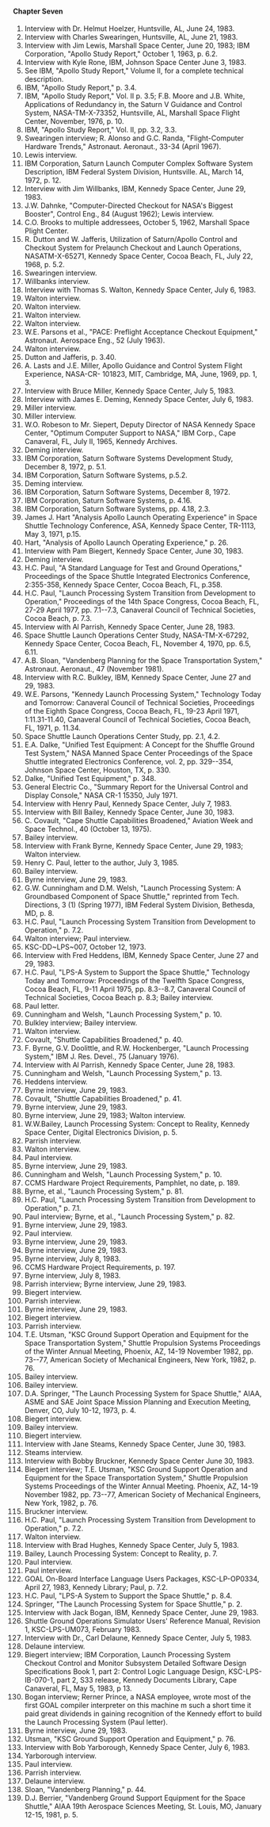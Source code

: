 #### Chapter Seven

1.  Interview with Dr. Helmut Hoelzer, Huntsville, AL, June 24, 1983.
2.  Interview with Charles Swearingen, Huntsville, AL, June 21, 1983.
3.  Interview with Jim Lewis, Marshall Space Center, June 20, 1983; IBM Corporation, "Apollo Study Report," October 1, 1963, p. 6.2.
4.  Interview with Kyle Rone, IBM, Johnson Space Center June 3, 1983.
5.  See IBM, "Apollo Study Report," Volume II, for a complete technical description.
6.  IBM, "Apollo Study Report," p. 3.4.
7.  IBM, "Apollo Study Report," Vol. II p. 3.5; F.B. Moore and J.B. White, Applications of Redundancy in, the Saturn V Guidance and Control System, NASA-TM-X-73352, Huntsville, AL, Marshall Space Flight Center, November, 1976, p. 10.
8.  IBM, "Apollo Study Report," Vol. II, pp. 3.2, 3.3.
9.  Swearingen interview; R. Alonso and G.C. Randa, "Flight-Computer Hardware Trends," Astronaut. Aeronaut., 33-34 (April 1967).
10. Lewis interview.
11. IBM Corporation, Saturn Launch Computer Complex Software System Description, IBM Federal System Division, Huntsville. AL, March 14, 1972, p. 12.
12. Interview with Jim Willbanks, IBM, Kennedy Space Center, June 29, 1983.
13. J.W. Dahnke, "Computer-Directed Checkout for NASA's Biggest Booster", Control Eng., 84 (August 1962); Lewis interview.
14. C.O. Brooks to multiple addressees, October 5, 1962, Marshall Space Plight Center.
15. R. Dutton and W. Jafferis, Utilization of Saturn/Apollo Control and Checkout System for Prelaunch Checkout and Launch Operations, NASATM-X-65271, Kennedy Space Center, Cocoa Beach, FL, July 22, 1968, p. 5.2.
16. Swearingen interview.
17. Willbanks interview.
18. Interview with Thomas S. Walton, Kennedy Space Center, July 6, 1983.
19. Walton interview.
20. Walton interview.
21. Walton interview.
22. Walton interview.
23. W.E. Parsons et al., "PACE: Preflight Acceptance Checkout Equipment," Astronaut. Aerospace Eng., 52 (July 1963).
24. Walton interview.
25. Dutton and Jafferis, p. 3.40.
26. A. Lasts and J.E. Miller, Apollo Guidance and Control System Flight Experience, NASA-CR- 101823, MIT, Cambridge, MA, June, 1969, pp. 1, 3.
27. Interview with Bruce Miller, Kennedy Space Center, July 5, 1983.
28. Interview with James E. Deming, Kennedy Space Center, July 6, 1983.
29. Miller interview.
30. Miller interview.
31. W.O. Robeson to Mr. Siepert, Deputy Director of NASA Kennedy Space Center, "Optimum Computer Support to NASA," IBM Corp., Cape Canaveral, FL, July II, 1965, Kennedy Archives.
32. Deming interview.
33. IBM Corporation, Saturn Software Systems Development Study, December 8, 1972, p. 5.1.
34. IBM Corporation, Saturn Software Systems, p.5.2.
35. Deming interview.
36. IBM Corporation, Saturn Software Systems, December 8, 1972.
37. IBM Corporation, Saturn Software Systems, p. 4.16.
38. IBM Corporation, Saturn Software Systems, pp. 4.18, 2.3.
39. James J. Hart "Analysis Apollo Launch Operating Experience" in Space Shuttle Technology Conference, ASA, Kennedy Space Center, TR-1113, May 3, 1971, p.15.
40. Hart, "Analysis of Apollo Launch Operating Experience," p. 26.
41. Interview with Pam Biegert, Kennedy Space Center, June 30, 1983.
42. Deming interview.
43. H.C. Paul, "A Standard Language for Test and Ground Operations," Proceedings of the Space Shuttle Integrated Electronics Conference, 2:355-358, Kennedy Space Center, Cocoa Beach, FL, p.358.
44. H.C. Paul, "Launch Processing System Transition from Development to Operation," Proceedings of the 14th Space Congress, Cocoa Beach, FL, 27-29 April 1977, pp. 7.1--7.3, Canaveral Council of Technical Societies, Cocoa Beach, p. 7.3.
45. Interview with Al Parrish, Kennedy Space Center, June 28, 1983.
46. Space Shuttle Launch Operations Center Study, NASA-TM-X-67292, Kennedy Space Center, Cocoa Beach, FL, November 4, 1970, pp. 6.5, 6.11.
47. A.B. Sloan, "Vandenberg Planning for the Space Transportation System," Astronaut. Aeronaut., 47 (November 1981).
48. Interview with R.C. Bulkley, IBM, Kennedy Space Center, June 27 and 29, 1983.
49. W.E. Parsons, "Kennedy Launch Processing System," Technology Today and Tomorrow: Canaveral Council of Technical Societies, Proceedings of the Eighth Space Congress, Cocoa Beach, FL, 19-23 April 1971, 1:11.31-11.40, Canaveral Council of Technical Societies, Cocoa Beach, FL, 1971, p. 11.34.
50. Space Shuttle Launch Operations Center Study, pp. 2.1, 4.2.
51. E.A. Dalke, "Unified Test Equipment: A Concept for the Shuffle Ground Test System," NASA Manned Space Center Proceedings of the Space Shuttle integrated Electronics Conference, vol. 2, pp. 329--354, Johnson Space Center, Houston, TX, p. 330.
52. Dalke, "Unified Test Equipment," p. 348.
53. General Electric Co., "Summary Report for the Universal Control and Display Console," NASA CR-1 15350, July 1971.
54. Interview with Henry Paul, Kennedy Space Center, July 7, 1983.
55. Interview with Bill Bailey, Kennedy Space Center, June 30, 1983.
56. C. Covault, "Cape Shuttle Capabilities Broadened," Aviation Week and Space Technol., 40 (October 13, 1975).
57. Bailey interview.
58. Interview with Frank Byrne, Kennedy Space Center, June 29, 1983; Walton interview.
59. Henry C. Paul, letter to the author, July 3, 1985.
60. Bailey interview.
61. Byrne interview, June 29, 1983.
62. G.W. Cunningham and D.M. Welsh, "Launch Processing System: A Groundbased Component of Space Shuttle," reprinted from Tech. Directions, 3 (1) (Spring 1977), IBM Federal System Division, Bethesda, MD, p. 8.
63. H.C. Paul, "Launch Processing System Transition from Development to Operation," p. 7.2.
64. Walton interview; Paul interview.
65. KSC-DD\~LPS\~007, October 12, 1973.
66. Interview with Fred Heddens, IBM, Kennedy Space Center, June 27 and 29, 1983.
67. H.C. Paul, "LPS-A System to Support the Space Shuttle," Technology Today and Tomorrow: Proceedings of the Twelfth Space Congress, Cocoa Beach, FL, 9-11 April 1975, pp. 8.3--8.7, Canaveral Council of Technical Societies, Cocoa Beach p. 8.3; Bailey interview.
68. Paul letter.
69. Cunningham and Welsh, "Launch Processing System," p. 10.
70. Bulkley interview; Bailey interview.
71. Walton interview.
72. Covault, "Shuttle Capabilities Broadened," p. 40.
73. F. Byrne, G.V. Doolittle, and R.W. Hockenberger, "Launch Processing System," IBM J. Res. Devel., 75 (January 1976).
74. Interview with Al Parrish, Kennedy Space Center, June 28, 1983.
75. Cunningham and Welsh, "Launch Processing System," p. 13.
76. Heddens interview.
77. Byrne interview, June 29, 1983.
78. Covault, "Shuttle Capabilities Broadened," p. 41.
79. Byrne interview, June 29, 1983.
80. Byrne interview, June 29, 1983; Walton interview.
81. W.W.Bailey, Launch Processing System: Concept to Reality, Kennedy Space Center, Digital Electronics Division, p. 5.
82. Parrish interview.
83. Walton interview.
84. Paul interview.
85. Byrne interview, June 29, 1983.
86. Cunningham and Welsh, "Launch Processing System," p. 10.
87. CCMS Hardware Project Requirements, Pamphlet, no date, p. 189.
88. Byrne, et al., "Launch Processing System," p. 81.
89. H.C. Paul, "Launch Processing System Transition from Development to Operation," p. 7.1.
90. Paul interview; Byrne, et al., "Launch Processing System," p. 82.
91. Byrne interview, June 29, 1983.
92. Paul interview.
93. Byrne interview, June 29, 1983.
94. Byrne interview, June 29, 1983.
95. Byrne interview, July 8, 1983.
96. CCMS Hardware Project Requirements, p. 197.
97. Byrne interview, July 8, 1983.
98. Parrish interview; Byrne interview, June 29, 1983.
99. Biegert interview.
100. Parrish interview.
101. Byrne interview, June 29, 1983.
102. Biegert interview.
103. Parrish interview.
104. T.E. Utsman, "KSC Ground Support Operation and Equipment for the Space Transportation System," Shuttle Propulsion Systems Proceedings of the Winter Annual Meeting, Phoenix, AZ, 14-19 November 1982, pp. 73--77, American Society of Mechanical Engineers, New York, 1982, p. 76.
105. Bailey interview.
106. Bailey interview.
107. D.A. Springer, "The Launch Processing System for Space Shuttle," AIAA, ASME and SAE Joint Space Mission Planning and Execution Meeting, Denver, CO, July 10-12, 1973, p. 4.
108. Biegert interview.
109. Bailey interview.
110. Biegert interview.
111. Interview with Jane Steams, Kennedy Space Center, June 30, 1983.
112. Steams interview.
113. Interview with Bobby Bruckner, Kennedy Space Center June 30, 1983.
114. Biegert interview; T.E. Utsman, "KSC Ground Support Operation and Equipment for the Space Transportation System," Shuttle Propulsion Systems Proceedings of the Winter Annual Meeting. Phoenix, AZ, 14-19 November 1982, pp. 73--77, American Society of Mechanical Engineers, New York, 1982, p. 76.
115. Bruckner interview.
116. H.C. Paul, "Launch Processing System Transition from Development to Operation," p. 7.2.
117. Walton interview.
118. Interview with Brad Hughes, Kennedy Space Center, July 5, 1983.
119. Bailey, Launch Processing System: Concept to Reality, p. 7.
120. Paul interview.
121. Paul interview.
122. GOAL On-Board lnterface Language Users Packages, KSC-LP-OP0334, April 27, 1983, Kennedy Library; Paul, p. 7.2.
123. H.C. Paul, "LPS-A System to Support the Space Shuttle," p. 8.4.
124. Springer, "The Launch Processing System for Space Shuttle," p. 2.
125. Interview with Jack Bogan, IBM, Kennedy Space Center, June 29, 1983.
126. Shuttle Ground Operations Simulator Users' Reference Manual, Revision 1, KSC-LPS-UM073, February 1983.
127. Interview with Dr., Carl Delaune, Kennedy Space Center, July 5, 1983.
128. Delaune interview.
129. Biegert interview; IBM Corporation, Launch Processing System Checkout Control and Monitor Subsystem Detailed Software Design Specifications Book 1, part 2: Control Logic Language Design, KSC-LPS-IB-070-1, part 2, S33 release, Kennedy Documents Library, Cape Canaveral, FL, May 5, 1983, p 13.
130. Bogan interview; Rerner Prince, a NASA employee, wrote most of the first GOAL compiler interpreter on this machine m such a short time it paid great dividends in gaining recognition of the Kennedy effort to build the Launch Processing System (Paul letter).
131. Byrne interview, June 29, 1983.
132. Utsman, "KSC Ground Support Operation and Equipment," p. 76.
133. Interview with Bob Yarborough, Kennedy Space Center, July 6, 1983.
134. Yarborough interview.
135. Paul interview.
136. Parrish interview.
137. Delaune interview.
138. Sloan, "Vandenberg Planning," p. 44.
139. D.J. Berrier, "Vandenberg Ground Support Equipment for the Space Shuttle," AIAA 19th Aerospace Sciences Meeting, St. Louis, MO, January 12-15, 1981, p. 5.
